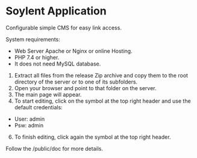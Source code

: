 # Soylent Application
Configurable simple CMS for easy link access.

System requirements:
- Web Server Apache or Nginx or online Hosting.
- PHP 7.4 or higher.
- It does not need MySQL database.

1) Extract all files from the release Zip archive and copy them to the root directory of the server or to
one of its subfolders.
2) Open your browser and point to that folder on the server.
3) The main page will appear.
4) To start editing, click on the symbol at the top right header and use the default credentials:
- User: admin
- Psw: admin

6) To finish editing, click again the symbol at the top right header.

Follow the /public/doc for more details.
